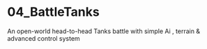 # 04_BattleTanks
An open-world head-to-head Tanks battle with simple Ai , terrain &amp; advanced control system
